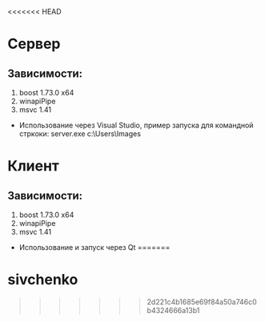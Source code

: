 <<<<<<< HEAD
# Сервер
## Зависимости:
1. boost 1.73.0 x64
2. winapiPipe
3. msvc 1.41

* Использование через Visual Studio, пример запуска для командной стркоки: server.exe c:\Users\Images

# Клиент
## Зависимости:
1. boost 1.73.0 x64
2. winapiPipe
3. msvc 1.41

* Использование и запуск через Qt
=======
# sivchenko
>>>>>>> 2d221c4b1685e69f84a50a746c0b4324666a13b1
